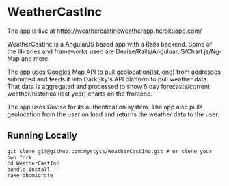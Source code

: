 # WeatherCastInc

The app is live at https://weathercastincweatherapp.herokuapp.com/

WeatherCastInc is a AngularJS based app with a Rails backend. Some of the libraries and frameworks used are Devise/Rails/AnguluarJS/Chart.js/Ng-Map and more.

The app uses Googles Map API to pull geolocation(lat,long) from addresses submitted and feeds it into DarkSky's API platform to pull weather data.
That data is aggregated and processed to show 6 day forecasts/current weather/historical(last year) charts on the frontend.

The app uses Devise for its authentication system. The app also pulls geolocation from the user on load and returns the weather data to the user.

## Running Locally

```  
git clone git@github.com:mystycs/WeatherCastInc.git # or clone your own fork
cd WeatherCastInc
bundle install
rake db:migrate
```

